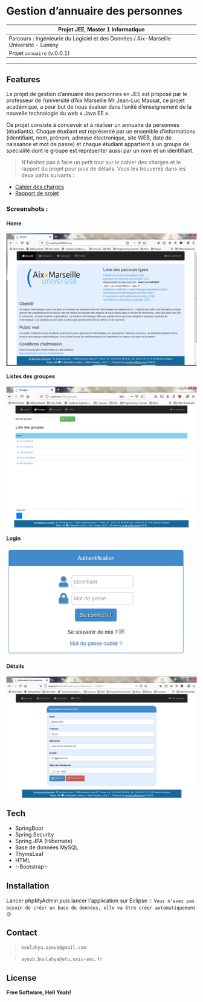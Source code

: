 # Gestion d’annuaire des personnes
 
| Projet JEE, Master 1 Informatique |
| ------ |
| Parcours : Ingénieurie du Logiciel et des Données / Aix-Marseille Université - Luminy |
| Projet `annuaire` (v.0.0.1) |
***********************************************************************
## Features
Le  projet  de  gestion  d’annuaire  des  personnes  en  JEE  est  proposé  par  le  professeur  de l’université d’Aix Marseille Mr Jean-Luc Massat, ce projet académique, a pour but de nous évaluer dans l’unité d’enseignement de la nouvelle technologie du web « Java EE ».
 
Ce  projet  consiste  à  concevoir  et  à  réaliser  un  annuaire  de  personnes  (étudiants).  Chaque étudiant  est représenté  par  un  ensemble  d’informations  (identifiant,  nom,  prénom,  adresse électronique, site WEB, date de naissance et mot de passe) et chaque étudiant appartient à un groupe de spécialité dont le groupe est représenter aussi par un nom et un identifiant.
 
> N'hésitez pas à faire un petit tour sur le cahier des charges et le rapport du projet pour plus de détails. Vous les trouverez dans les deux paths suivants :
 
- [Cahier des charges]
- [Rapport de projet]

### Screenshots :

#### Home
<img align="center" src="screenshots/home.png" alt="Login interface">

#### Listes des groupes
<img align="center" src="screenshots/groupes.png" alt="Register interface">

#### Login
<img align="center" src="screenshots/login.png" alt="Register interface">

#### Détails
<img align="center" src="screenshots/details.png" alt="Register interface">

## Tech
- SpringBoot
- Spring Security
- Spring JPA (Hibernate)
- Base de données MySQL
- ThymeLeaf
- HTML
- ✨Bootstrap✨
 
## Installation
Lancer phpMyAdmin puis lancer l'application sur Eclipse
💡 `Vous n'avez pas besoin de créer un base de données, elle va être créer automatiquement 😉`
 
## Contact
> `boulahya.ayoub@gmail.com`
 
> `ayoub.boulahya@etu.univ-amu.fr`

 
## License
**Free Software, Hell Yeah!**

[Cahier des charges]: <https://github.com/Ayoub-BL/Annuaire_AMU_JavaEE/blob/master/annuaire_documents/CdC.pdf>
[Rapport de projet]: <https://github.com/Ayoub-BL/Annuaire_AMU_JavaEE/blob/master/annuaire_documents/Rapport.pdf>
